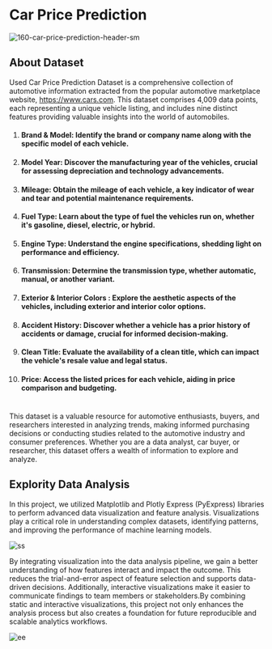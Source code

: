  # Car Price Prediction  
 
![160-car-price-prediction-header-sm](https://github.com/user-attachments/assets/7801638c-f3f9-44db-9f79-6394d747d9ff)
 
 
## About Dataset
Used Car Price Prediction Dataset is a comprehensive collection of automotive information extracted from the popular automotive marketplace website, https://www.cars.com. This dataset comprises 4,009 data points, each representing a unique vehicle listing, and includes nine distinct features providing valuable insights into the world of automobiles.
  
1. #### Brand & Model:  Identify the brand or company name along with the specific model of each vehicle.

2. #### Model Year:  Discover the manufacturing year of the vehicles, crucial for assessing depreciation and technology advancements.

3. #### Mileage:  Obtain the mileage of each vehicle, a key indicator of wear and tear and potential maintenance requirements.

4. #### Fuel Type: Learn about the type of fuel the vehicles run on, whether it's gasoline, diesel, electric, or hybrid.

5. #### Engine Type: Understand the engine specifications, shedding light on performance and efficiency.

6. #### Transmission: Determine the transmission type, whether automatic, manual, or another variant.

7. #### Exterior & Interior Colors : Explore the aesthetic aspects of the vehicles, including exterior and interior color options.

8. #### Accident History: Discover whether a vehicle has a prior history of accidents or damage, crucial for informed decision-making.

9. #### Clean Title: Evaluate the availability of a clean title, which can impact the vehicle's resale value and legal status.

10. #### Price: Access the listed prices for each vehicle, aiding in price comparison and budgeting.

#
This dataset is a valuable resource for automotive enthusiasts, buyers, and researchers interested in analyzing trends, making informed purchasing decisions or conducting studies related to the automotive industry and consumer preferences. Whether you are a data analyst, car buyer, or researcher, this dataset offers a wealth of information to explore and analyze.


## Explority Data Analysis 
In this project, we utilized Matplotlib and Plotly Express (PyExpress) libraries to perform advanced data visualization and feature analysis. Visualizations play a critical role in understanding complex datasets, identifying patterns, and improving the performance of machine learning models.

![ss](https://github.com/user-attachments/assets/6280b930-0a26-4e2b-9597-51b4357401d0)

By integrating visualization into the data analysis pipeline, we gain a better understanding of how features interact and impact the outcome. This reduces the trial-and-error aspect of feature selection and supports data-driven decisions. Additionally, interactive visualizations make it easier to communicate findings to team members or stakeholders.By combining static and interactive visualizations, this project not only enhances the analysis process but also creates a foundation for future reproducible and scalable analytics workflows.


![ee](https://github.com/user-attachments/assets/166351db-9cc2-4379-93a1-8e5e753c63e6)




